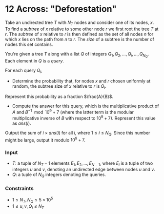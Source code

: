 # 12 Across: "Deforestation"

Take an undirected tree $T$ with $N_T$ nodes and consider one of its nodes, $x$. To find a *subtree* of $x$ relative to some other node $r$ we first root the tree $T$ at $r$. The *subtree* of $x$ relative to $r$ is then defined as the set of all nodes $n$ for which $x$ lies on the path from $n$ to $r$. The *size* of a subtree is the number of nodes this set contains.

You're given a tree $T$ along with a list $Q$ of integers $Q_1, Q_2, ..., Q_i, ..., Q_{N_Q}$. Each element in $Q$ is a *query*.

For each query  $Q_i$,

- Determine the probability that, for nodes $x$ and $r$ chosen uniformly at random, the subtree size of $x$ relative to $r$ is $Q_i$.

Represent this probability as a fraction $\frac{A}{B}$.

- Compute the answer for this query, which is the multiplicative product of $A$ and $B^{-1} \mod{10^9 + 7}$ (where the latter term is the modular multiplicative inverse of $B$ with respect to $10^9 + 7$). Represent this value as $ans(i)$.

Output the sum of $i \times ans(i)$ for all $i$, where $1 \leq i \leq N_Q$. Since this number might be large, output it modulo $10^9 + 7$.

### Input

- $T$: a tuple of $N_T-1$ elements $E_1, E_2, ..., E_{N-1}$, where $E_i$ is a tuple of two integers $u$ and $v$, denoting an undirected edge between nodes $u$ and $v$.
- $Q$: a tuple of $N_Q$ integers denoting the queries.

### Constraints

- $1 \leq N_T, N_Q \leq 5 \times 10^5$
- $1 \leq u, v, Q_i \leq N_T$

